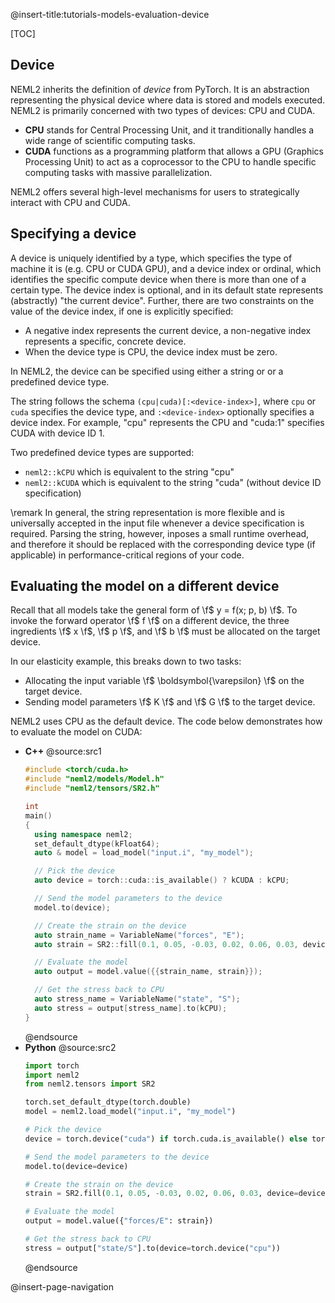 @insert-title:tutorials-models-evaluation-device

[TOC]

## Device

NEML2 inherits the definition of *device* from PyTorch. It is an abstraction representing the physical device where data is stored and models executed. NEML2 is primarily concerned with two types of devices: CPU and CUDA.
- **CPU** stands for Central Processing Unit, and it tranditionally handles a wide range of scientific computing tasks.
- **CUDA** functions as a programming platform that allows a GPU (Graphics Processing Unit) to act as a coprocessor to the CPU to handle specific computing tasks with massive parallelization.

NEML2 offers several high-level mechanisms for users to strategically interact with CPU and CUDA.

## Specifying a device

A device is uniquely identified by a type, which specifies the type of machine it is (e.g. CPU or CUDA GPU), and a device index or ordinal, which identifies the specific compute device when there is more than one of a certain type. The device index is optional, and in its default state represents (abstractly) "the current device". Further, there are two constraints on the value of the device index, if one is explicitly specified:
- A negative index represents the current device, a non-negative index represents a specific, concrete device.
- When the device type is CPU, the device index must be zero.

In NEML2, the device can be specified using either a string or or a predefined device type.

The string follows the schema `(cpu|cuda)[:<device-index>]`, where `cpu` or `cuda` specifies the device type, and `:<device-index>` optionally specifies a device index. For example, "cpu" represents the CPU and "cuda:1" specifies CUDA with device ID 1.

Two predefined device types are supported:
- `neml2::kCPU` which is equivalent to the string "cpu"
- `neml2::kCUDA` which is equivalent to the string "cuda" (without device ID specification)

\remark
In general, the string representation is more flexible and is universally accepted in the input file whenever a device specification is required. Parsing the string, however, inposes a small runtime overhead, and therefore it should be replaced with the corresponding device type (if applicable) in performance-critical regions of your code.

## Evaluating the model on a different device

Recall that all models take the general form of \f$ y = f(x; p, b) \f$. To invoke the forward operator \f$ f \f$ on a different device, the three ingredients \f$ x \f$, \f$ p \f$, and \f$ b \f$ must be allocated on the target device.

In our elasticity example, this breaks down to two tasks:
- Allocating the input variable \f$ \boldsymbol{\varepsilon} \f$ on the target device.
- Sending model parameters \f$ K \f$ and \f$ G \f$ to the target device.

NEML2 uses CPU as the default device. The code below demonstrates how to evaluate the model on CUDA:

<div class="tabbed">

- <b class="tab-title">C++</b>
  @source:src1
  ```cpp
  #include <torch/cuda.h>
  #include "neml2/models/Model.h"
  #include "neml2/tensors/SR2.h"

  int
  main()
  {
    using namespace neml2;
    set_default_dtype(kFloat64);
    auto & model = load_model("input.i", "my_model");

    // Pick the device
    auto device = torch::cuda::is_available() ? kCUDA : kCPU;

    // Send the model parameters to the device
    model.to(device);

    // Create the strain on the device
    auto strain_name = VariableName("forces", "E");
    auto strain = SR2::fill(0.1, 0.05, -0.03, 0.02, 0.06, 0.03, device);

    // Evaluate the model
    auto output = model.value({{strain_name, strain}});

    // Get the stress back to CPU
    auto stress_name = VariableName("state", "S");
    auto stress = output[stress_name].to(kCPU);
  }
  ```
  @endsource
- <b class="tab-title">Python</b>
  @source:src2
  ```python
  import torch
  import neml2
  from neml2.tensors import SR2

  torch.set_default_dtype(torch.double)
  model = neml2.load_model("input.i", "my_model")

  # Pick the device
  device = torch.device("cuda") if torch.cuda.is_available() else torch.device("cpu")

  # Send the model parameters to the device
  model.to(device=device)

  # Create the strain on the device
  strain = SR2.fill(0.1, 0.05, -0.03, 0.02, 0.06, 0.03, device=device)

  # Evaluate the model
  output = model.value({"forces/E": strain})

  # Get the stress back to CPU
  stress = output["state/S"].to(device=torch.device("cpu"))
  ```
  @endsource

</div>

@insert-page-navigation
